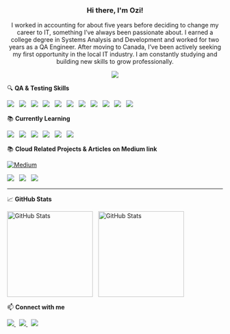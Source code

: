 <h3 align="center">Hi there, I'm Ozi! </h3>
<p align="center">
    I worked in accounting for about five years before deciding to change my career to IT, something I’ve always been passionate about. I earned a college degree in Systems Analysis and Development and worked for two years as a QA Engineer. After moving to Canada, I’ve been actively seeking my first opportunity in the local IT industry. I am constantly studying and building new skills to grow professionally.
</p>

<p align="center">
  <img src="https://readme-typing-svg.herokuapp.com/?lines=QA+Engineer+ISTBQ+@+CTFL+%7C+Backend+learner+%7C+AWS+Developer+Certified+%7C+Cloud;Always+learning+new+tech!&center=true&width=1000&height=80&pause=4000" />
</p>

🔍 **QA & Testing Skills**

![](https://img.shields.io/badge/Selenium-Automation-43B02A?style=for-the-badge&logo=selenium&logoColor=white) &nbsp;
![](https://img.shields.io/badge/Cypress-Testing-17202C?style=for-the-badge&logo=cypress&logoColor=white) &nbsp;
![](https://img.shields.io/badge/Postman-API_Testing-FF6C37?style=for-the-badge&logo=postman&logoColor=white) &nbsp;
![](https://img.shields.io/badge/Jira-Test_Management-0052CC?style=for-the-badge&logo=jira&logoColor=white) &nbsp;
![](https://img.shields.io/badge/TestRail-Test_Cases-2C3E50?style=for-the-badge) &nbsp;
![](https://img.shields.io/badge/Manual_Testing-E2B93B?style=for-the-badge) &nbsp;
![](https://img.shields.io/badge/Automated_Testing-0A9396?style=for-the-badge) &nbsp;
![](https://img.shields.io/badge/Test_Analysis-3498DB?style=for-the-badge) &nbsp;
![](https://img.shields.io/badge/GitHub-181717?style=for-the-badge&logo=github) &nbsp;
![](https://img.shields.io/badge/Docker-0db7ed?style=for-the-badge&logo=docker&logoColor=white) &nbsp;
![](https://img.shields.io/badge/SQL-Databases-003B57?style=for-the-badge&logo=sqlite&logoColor=white) &nbsp;

📚 **Currently Learning**

![](https://img.shields.io/badge/Java-ED8B00?style=for-the-badge&logo=java&logoColor=white) &nbsp;
![](https://img.shields.io/badge/Java_Spring_Boot-Best_Practices-6DB33F?style=for-the-badge&logo=spring&logoColor=white) &nbsp;
![](https://img.shields.io/badge/Python-3670A0?style=for-the-badge&logo=python&logoColor=white) &nbsp;
![](https://img.shields.io/badge/Python_APIs-FastAPI-009688?style=for-the-badge&logo=fastapi&logoColor=white) &nbsp;
![](https://img.shields.io/badge/Flask-Python_Web_Framework-000000?style=for-the-badge&logo=flask&logoColor=white) &nbsp;
![](https://img.shields.io/badge/Django-Python_Web_Framework-092E20?style=for-the-badge&logo=django&logoColor=white) &nbsp;

📚 **Cloud Related Projects & Articles on Medium link**

[![Medium](https://img.shields.io/badge/Medium-Blog-12100E?style=for-the-badge&logo=medium&logoColor=white)](https://medium.com/@ozieldesouza)

![](https://img.shields.io/badge/AWS-Cloud_Services-232F3E?style=for-the-badge&logo=amazonaws&logoColor=white) &nbsp;
![](https://img.shields.io/badge/GCP-Google_Cloud_Platform-4285F4?style=for-the-badge&logo=googlecloud&logoColor=white) &nbsp;
![](https://img.shields.io/badge/Azure-Microsoft_Cloud-0078D4?style=for-the-badge&logo=microsoftazure&logoColor=white) &nbsp;

---

📈 **GitHub Stats**
<div>
<p>
  <img 
    align="left" 
    alt="GitHub Stats" 
    height="200" 
    style="padding-right: 10px;" 
    src="https://github-readme-stats.vercel.app/api?username=ozysouza&show_icons=true&theme=tokyonight&include_all_commits=true" 
  />

<img 
      align="left" 
      alt="GitHub Stats" 
      height="200" 
      src="https://github-readme-stats.vercel.app/api/top-langs/?username=ozysouza&theme=tokyonight&layout=compact&custom_title=TechStack&langs_count=9" 
  />

</p>
</div>

<br clear="all" />


📫 <strong>Connect with me</strong><br>

<a href="https://www.linkedin.com/in/oziel-m-souza/" target="_blank">
  <img src="https://img.shields.io/badge/-LinkedIn-0077B5?style=flat-square&logo=linkedin&logoColor=white" />
</a> &nbsp;

<a href="mailto:ozysouzaa@gmail.com" target="_blank">
  <img src="https://img.shields.io/badge/Gmail-D14836?style=flat-square&logo=gmail&logoColor=white" />
</a> &nbsp;

<a href="https://medium.com/@ozieldesouza" target="_blank">
  <img src="https://img.shields.io/badge/Medium-12100E?style=for-the-badge&logo=medium&logoColor=white" />
</a>
